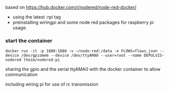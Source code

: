 based on https://hub.docker.com/r/nodered/node-red-docker/
* using the latest :rpi tag
* preinstalling wiringpi and some node red packages for raspberry pi usage.

### start the container
```
docker run -it -p 1880:1880 -v ~/node-red:/data -e FLOWS=flows.json --device /dev/gpiomem --device /dev/ttyAMA0 --user=root --name DEPULVIS-nodered lheim/nodered-pi
```
sharing the gpio and the serial ttyAMA0 with the docker container to allow communication




including wiring pi for use of rc transmission
